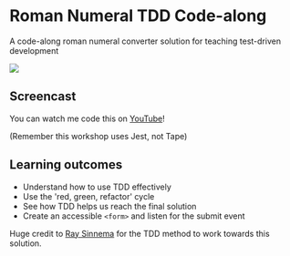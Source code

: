 # Roman Numeral TDD Code-along
A code-along roman numeral converter solution for teaching test-driven development

![](https://user-images.githubusercontent.com/9408641/27486919-ff03ee94-5829-11e7-9692-75aa238c8c35.png)

## Screencast
You can watch me code this on [YouTube](https://youtu.be/7qEXPwG71RI)!

(Remember this workshop uses Jest, not Tape)

## Learning outcomes

+ Understand how to use TDD effectively
+ Use the 'red, green, refactor' cycle
+ See how TDD helps us reach the final solution
+ Create an accessible `<form>` and listen for the submit event

Huge credit to [Ray Sinnema](https://remonsinnema.com/2011/12/05/practicing-tdd-using-the-roman-numerals-kata/) for the TDD method to work towards this solution.
